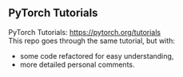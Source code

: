 ## PyTorch Tutorials

PyTorch Tutorials: https://pytorch.org/tutorials  
This repo goes through the same tutorial, but with:
- some code refactored for easy understanding,
- more detailed personal comments.
